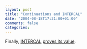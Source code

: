 ```yaml
---
layout: post
title: "Continuations and INTERCAL"
date: "2004-08-18T17:31:00+01:00"
comments: false
categories: 
---
```


<p>Finally, <a href="http://www.catb.org/~esr/intercal/">INTERCAL</a> <a href="http://www.sidhe.org/~dan/blog/archives/000378.html">proves its value</a>.</p>


